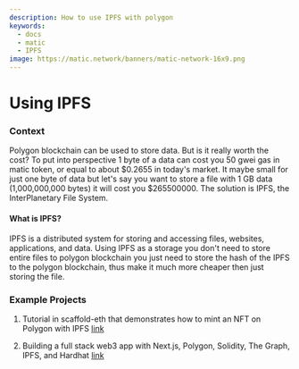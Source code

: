 ```yaml
---
description: How to use IPFS with polygon
keywords:
  - docs
  - matic
  - IPFS
image: https://matic.network/banners/matic-network-16x9.png 
---
```



# Using IPFS

### Context

Polygon blockchain can be used to store data. But is it really worth the cost? To put into perspective 1 byte of a data can cost you 50 gwei gas in matic token, or equal to about $0.2655 in today's market. It maybe small for just one byte of data but let's say you want to store a file with 1 GB data (1,000,000,000 bytes) it will cost you $265500000. The solution is IPFS, the InterPlanetary File System.&#x20;

#### What is IPFS?&#x20;

IPFS is a distributed system for storing and accessing files, websites, applications, and data. Using IPFS as a storage you don't need to store entire files to polygon blockchain you just need to store the hash of the IPFS to the polygon blockchain, thus make it much more cheaper then just storing the file.&#x20;

### Example Projects

 1)  Tutorial in scaffold-eth that demonstrates how to mint an NFT on Polygon with IPFS [link](https://github.com/scaffold-eth/scaffold-eth/tree/simple-nft-example)
 
 2) Building a full stack web3 app with Next.js, Polygon, Solidity, The Graph, IPFS, and Hardhat [link](https://dev.to/dabit3/the-complete-guide-to-full-stack-web3-development-4g74)

 
